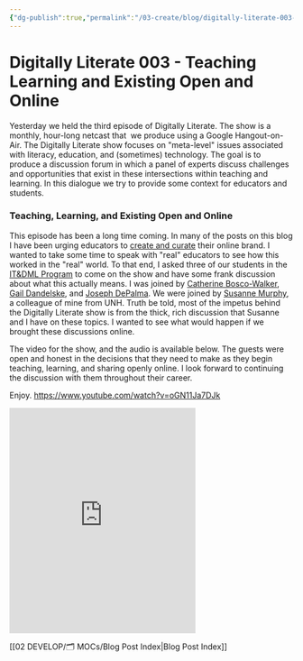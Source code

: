 ```yaml
---
{"dg-publish":true,"permalink":"/03-create/blog/digitally-literate-003-teaching-learning-and-existing-open-and-online/","title":"Digitally Literate 003 - Teaching, Learning, and Existing Open and Online","tags":["digital-identity","digitally-literate","identity","itdml","open-source"]}
---
```


# Digitally Literate 003 - Teaching Learning and Existing Open and Online

Yesterday we held the third episode of Digitally Literate. The show is a monthly, hour-long netcast that  we produce using a Google Hangout-on-Air. The Digitally Literate show focuses on "meta-level" issues associated with literacy, education, and (sometimes) technology. The goal is to produce a discussion forum in which a panel of experts discuss challenges and opportunities that exist in these intersections within teaching and learning. In this dialogue we try to provide some context for educators and students.

### Teaching, Learning, and Existing Open and Online

This episode has been a long time coming. In many of the posts on this blog I have been urging educators to [create and curate](http://wiobyrne.com/creating-and-curating-your-online-brand/) their online brand. I wanted to take some time to speak with "real" educators to see how this worked in the "real" world. To that end, I asked three of our students in the [IT&DML Program](http://wiobyrne.com/the-instructional-technology-digital-media-literacy-itdml-program/) to come on the show and have some frank discussion about what this actually means. I was joined by [Catherine Bosco-Walker](https://plus.google.com/116405549068241152966/posts), [Gail Dandelske](https://plus.google.com/+GailDandelske/posts), and [Joseph DePalma](https://plus.google.com/106322316053260229333/posts). We were joined by [Susanne Murphy](https://plus.google.com/111306362221999681612/posts), a colleague of mine from UNH. Truth be told, most of the impetus behind the Digitally Literate show is from the thick, rich discussion that Susanne and I have on these topics. I wanted to see what would happen if we brought these discussions online.

The video for the show, and the audio is available below. The guests were open and honest in the decisions that they need to make as they begin teaching, learning, and sharing openly online. I look forward to continuing the discussion with them throughout their career.

Enjoy. https://www.youtube.com/watch?v=oGN11Ja7DJk

<iframe src="https://app.box.com/embed_widget/oqghd4mifyuu/s/ymn59n01l9v01ysc6xsg?view=list&amp;sort=name&amp;direction=ASC&amp;theme=gray" width="330" height="400" frameborder="0" allowfullscreen webkitallowfullscreen="" mozallowfullscreen="" oallowfullscreen="" msallowfullscreen=""></iframe>

[[02 DEVELOP/🗂️ MOCs/Blog Post Index\|Blog Post Index]]